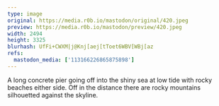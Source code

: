 ```yaml
---
type: image
original: https://media.r0b.io/mastodon/original/420.jpeg
preview: https://media.r0b.io/mastodon/preview/420.jpeg
width: 2494
height: 3325
blurhash: UfFi+CWXM|j@Knj[aej[tToet6WBV[WBj[az
refs:
  mastodon_media: ['113166226865875898']
---
```


A long concrete pier going off into the shiny sea at low tide with rocky beaches either side. Off in the distance there are rocky mountains silhouetted against the skyline. 
